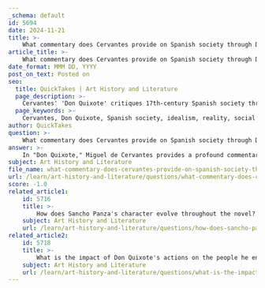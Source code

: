 ```yaml
---
_schema: default
id: 5694
date: 2024-11-21
title: >-
    What commentary does Cervantes provide on Spanish society through Don Quixote's adventures?
article_title: >-
    What commentary does Cervantes provide on Spanish society through Don Quixote's adventures?
date_format: MMM DD, YYYY
post_on_text: Posted on
seo:
  title: QuickTakes | Art History and Literature
  page_description: >-
    Cervantes' 'Don Quixote' critiques 17th-century Spanish society through the adventures of its protagonist. The novel explores idealism versus reality, social class dynamics, the folly of chivalry, human nature, and the richness of contemporary culture, encouraging reflection on values and societal conditions.
  page_keywords: >-
    Cervantes, Don Quixote, Spanish society, idealism, reality, social class, identity, chivalry, literature, human nature, compassion, cultural reflection, 17th-century Spain, nostalgia, critique, social mobility, compassion
author: QuickTakes
question: >-
    What commentary does Cervantes provide on Spanish society through Don Quixote's adventures?
answer: >-
    In "Don Quixote," Miguel de Cervantes provides a profound commentary on Spanish society through the adventures of his protagonist, Don Quixote, and his squire, Sancho Panza. The novel serves as a critique of the social, economic, and cultural conditions of 17th-century Spain, reflecting the complexities and contradictions of the Spanish spirit.\n\n1. **Idealism vs. Reality**: Don Quixote embodies the clash between idealism and the harsh realities of life. His commitment to knight-errantry, despite being a delusion, highlights the longing for a noble past in a society that is experiencing decline. This reflects the Spanish people's nostalgia for a glorious history, juxtaposed with their current struggles. Cervantes uses Quixote's adventures to illustrate how individuals can become disconnected from reality when they cling too tightly to outdated ideals.\n\n2. **Social Class and Identity**: The character of Sancho Panza, a peasant and Quixote's faithful squire, represents the common man. His practical wisdom and grounded perspective often contrast with Quixote's lofty aspirations. Through their interactions, Cervantes critiques the rigid class structures of Spanish society, showcasing how individuals from different social backgrounds can learn from one another. Sancho's evolution throughout the story also reflects the potential for social mobility and self-invention, challenging the notion of fixed class identities.\n\n3. **Critique of Chivalry and Literature**: Cervantes satirizes the romanticized notions of chivalry that were prevalent in literature of the time. Don Quixote's misguided quests often lead to absurd situations, revealing the folly of adhering to outdated ideals. This critique extends to the literary traditions that glorified such notions, suggesting that literature should reflect the complexities of contemporary life rather than perpetuate unrealistic fantasies.\n\n4. **Human Nature and Compassion**: The relationship between Don Quixote and Sancho Panza also serves to humanize the narrative. Sancho's observations and reflections provide a lens through which readers can judge Quixote's actions. This dynamic illustrates the duality of human nature—idealism and pragmatism—and emphasizes the importance of compassion and understanding in a society marked by conflict and disillusionment.\n\n5. **Cultural Reflection**: Cervantes captures the essence of Spanish society by portraying its diverse characters and settings. The novel traverses various social strata, from the nobility to the peasantry, and highlights the everyday lives of ordinary people. This rich tapestry of experiences allows Cervantes to comment on the broader cultural and social issues of his time, including poverty, injustice, and the quest for personal dignity.\n\nIn summary, through the adventures of Don Quixote and the contrasting character of Sancho Panza, Cervantes offers a multifaceted critique of Spanish society. He explores themes of idealism, social class, the nature of literature, and the complexities of human relationships, ultimately inviting readers to reflect on their own values and the society in which they live.
subject: Art History and Literature
file_name: what-commentary-does-cervantes-provide-on-spanish-society-through-don-quixotes-adventures.md
url: /learn/art-history-and-literature/questions/what-commentary-does-cervantes-provide-on-spanish-society-through-don-quixotes-adventures
score: -1.0
related_article1:
    id: 5716
    title: >-
        How does Sancho Panza's character evolve throughout the novel?
    subject: Art History and Literature
    url: /learn/art-history-and-literature/questions/how-does-sancho-panzas-character-evolve-throughout-the-novel
related_article2:
    id: 5718
    title: >-
        What is the impact of Don Quixote's actions on the people he encounters?
    subject: Art History and Literature
    url: /learn/art-history-and-literature/questions/what-is-the-impact-of-don-quixotes-actions-on-the-people-he-encounters
---
```


&nbsp;